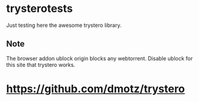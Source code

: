 # trysterotests
Just testing here the awesome trystero library.
## Note
The browser addon ublock origin blocks any webtorrent. Disable ublock for this site that trystero works.

# https://github.com/dmotz/trystero
